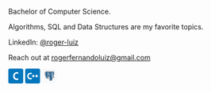 Bachelor of Computer Science.

Algorithms, SQL and Data Structures are my favorite topics.

LinkedIn: [@roger-luiz](http://linkedin.com/in/roger-luiz)

Reach out at [rogerfernandoluiz@gmail.com](mailto:rogerfernandoluiz@gmail.com)

<img src="./assets/c.svg" width="30px" /> <img src="./assets/cplusplus.svg" width="30px" /> <img src="./assets/postgresql.svg" width="30px" />
